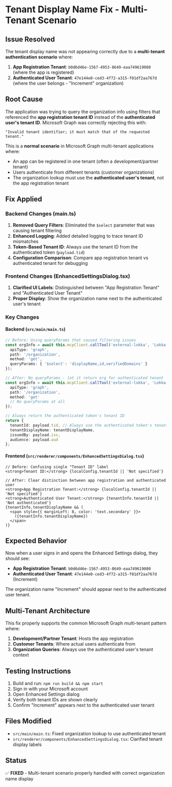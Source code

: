 # Tenant Display Name Fix - Multi-Tenant Scenario

## Issue Resolved
The tenant display name was not appearing correctly due to a **multi-tenant authentication scenario** where:

1. **App Registration Tenant**: `b0d6d46e-1567-4953-8649-eaa749619080` (where the app is registered)
2. **Authenticated User Tenant**: `47e144e0-ced3-4f72-a315-f01df2aa767d` (where the user belongs - "Increment" organization)

## Root Cause
The application was trying to query the organization info using filters that referenced the **app registration tenant ID** instead of the **authenticated user's tenant ID**. Microsoft Graph was correctly rejecting this with:

```
"Invalid tenant identifier; it must match that of the requested tenant."
```

This is a **normal scenario** in Microsoft Graph multi-tenant applications where:
- An app can be registered in one tenant (often a development/partner tenant)
- Users authenticate from different tenants (customer organizations)
- The organization lookup must use the **authenticated user's tenant**, not the app registration tenant

## Fix Applied

### Backend Changes (main.ts)
1. **Removed Query Filters**: Eliminated the `$select` parameter that was causing tenant filtering
2. **Enhanced Logging**: Added detailed logging to trace tenant ID mismatches
3. **Token-Based Tenant ID**: Always use the tenant ID from the authenticated token (`payload.tid`)
4. **Configuration Comparison**: Compare app registration tenant vs authenticated tenant for debugging

### Frontend Changes (EnhancedSettingsDialog.tsx)
1. **Clarified UI Labels**: Distinguished between "App Registration Tenant" and "Authenticated User Tenant"
2. **Proper Display**: Show the organization name next to the authenticated user's tenant

### Key Changes

#### Backend (`src/main/main.ts`)
```typescript
// Before: Using queryParams that caused filtering issues
const orgInfo = await this.mcpClient.callTool('external-lokka', 'Lokka-Microsoft', {
  apiType: 'graph',
  path: '/organization',
  method: 'get',
  queryParams: { '$select': 'displayName,id,verifiedDomains' }
});

// After: No queryParams - let it return org for authenticated tenant
const orgInfo = await this.mcpClient.callTool('external-lokka', 'Lokka-Microsoft', {
  apiType: 'graph',
  path: '/organization',
  method: 'get'
  // No queryParams at all
});

// Always return the authenticated token's tenant ID
return { 
  tenantId: payload.tid, // Always use the authenticated token's tenant ID
  tenantDisplayName: tenantDisplayName,
  issuedBy: payload.iss,
  audience: payload.aud
};
```

#### Frontend (`src/renderer/components/EnhancedSettingsDialog.tsx`)
```tsx
// Before: Confusing single "Tenant ID" label
<strong>Tenant ID:</strong> {localConfig.tenantId || 'Not specified'}

// After: Clear distinction between app registration and authenticated user
<strong>App Registration Tenant:</strong> {localConfig.tenantId || 'Not specified'}
<strong>Authenticated User Tenant:</strong> {tenantInfo.tenantId || 'Not authenticated'}
{tenantInfo.tenantDisplayName && (
  <span style={{ marginLeft: 8, color: 'text.secondary' }}>
    ({tenantInfo.tenantDisplayName})
  </span>
)}
```

## Expected Behavior
Now when a user signs in and opens the Enhanced Settings dialog, they should see:

- **App Registration Tenant**: `b0d6d46e-1567-4953-8649-eaa749619080`
- **Authenticated User Tenant**: `47e144e0-ced3-4f72-a315-f01df2aa767d` (Increment)

The organization name "Increment" should appear next to the authenticated user tenant.

## Multi-Tenant Architecture
This fix properly supports the common Microsoft Graph multi-tenant pattern where:

1. **Development/Partner Tenant**: Hosts the app registration
2. **Customer Tenants**: Where actual users authenticate from
3. **Organization Queries**: Always use the authenticated user's tenant context

## Testing Instructions
1. Build and run: `npm run build && npm start`
2. Sign in with your Microsoft account
3. Open Enhanced Settings dialog
4. Verify both tenant IDs are shown clearly
5. Confirm "Increment" appears next to the authenticated user tenant

## Files Modified
- `src/main/main.ts`: Fixed organization lookup to use authenticated tenant
- `src/renderer/components/EnhancedSettingsDialog.tsx`: Clarified tenant display labels

## Status
✅ **FIXED** - Multi-tenant scenario properly handled with correct organization name display
